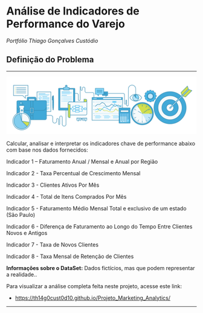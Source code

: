 # **Análise de Indicadores de Performance do Varejo**

*Portfólio Thiago Gonçalves Custódio*

## **Definição do Problema**

---

![](kpi2.png)

Calcular, analisar e interpretar os indicadores chave de performance abaixo com base nos dados fornecidos:

Indicador 1 – Faturamento Anual / Mensal e Anual por Região

Indicador 2 - Taxa Percentual de Crescimento Mensal

Indicador 3 - Clientes Ativos Por Mês

Indicador 4 - Total de Itens Comprados Por Mês

Indicador 5 - Faturamento Médio Mensal Total e exclusivo de um estado (São Paulo)

Indicador 6 - Diferença de Faturamento ao Longo do Tempo Entre Clientes Novos e Antigos

Indicador 7 - Taxa de Novos Clientes

Indicador 8 - Taxa Mensal de Retenção de Clientes

**Informações sobre o DataSet:** Dados fictícios, mas que podem representar a realidade..

Para visualizar a análise completa feita neste projeto, acesse este link:

* https://th14g0cust0d10.github.io/Projeto_Marketing_Analytics/

---
